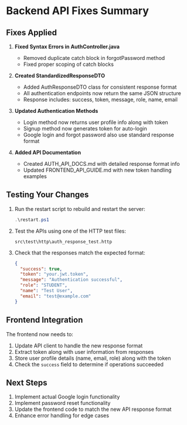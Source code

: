 # Backend API Fixes Summary

## Fixes Applied

1. **Fixed Syntax Errors in AuthController.java**
   - Removed duplicate catch block in forgotPassword method
   - Fixed proper scoping of catch blocks

2. **Created StandardizedResponseDTO**
   - Added AuthResponseDTO class for consistent response format
   - All authentication endpoints now return the same JSON structure
   - Response includes: success, token, message, role, name, email

3. **Updated Authentication Methods**
   - Login method now returns user profile info along with token
   - Signup method now generates token for auto-login
   - Google login and forgot password also use standard response format

4. **Added API Documentation**
   - Created AUTH_API_DOCS.md with detailed response format info
   - Updated FRONTEND_API_GUIDE.md with new token handling examples

## Testing Your Changes

1. Run the restart script to rebuild and restart the server:
   ```powershell
   .\restart.ps1
   ```

2. Test the APIs using one of the HTTP test files:
   ```
   src\test\http\auth_response_test.http
   ```

3. Check that the responses match the expected format:
   ```json
   {
     "success": true,
     "token": "your.jwt.token",
     "message": "Authentication successful",
     "role": "STUDENT",
     "name": "Test User",
     "email": "test@example.com"
   }
   ```

## Frontend Integration

The frontend now needs to:

1. Update API client to handle the new response format
2. Extract token along with user information from responses
3. Store user profile details (name, email, role) along with the token
4. Check the `success` field to determine if operations succeeded

## Next Steps

1. Implement actual Google login functionality
2. Implement password reset functionality
3. Update the frontend code to match the new API response format
4. Enhance error handling for edge cases
